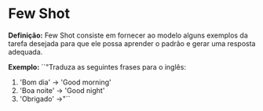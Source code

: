 # Few Shot
>
**Definição:** 
Few Shot consiste em fornecer ao modelo alguns exemplos da tarefa 
desejada para que ele possa aprender o padrão e gerar uma resposta 
adequada.
>
>
**Exemplo:** ``"Traduza as seguintes frases para o inglês:
1. 'Bom dia' -> 'Good morning'
2. 'Boa noite' -> 'Good night'
3. 'Obrigado' ->"``

